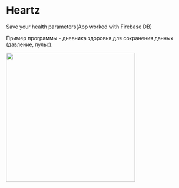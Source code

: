 # Heartz
Save your health parameters(App worked with Firebase DB)

Пример программы - дневника здоровья для сохранения данных (давление, пульс).

<img align="center" width="350" src="./screenshots/20220828_212338.gif">
